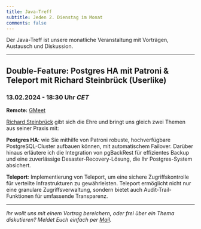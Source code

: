 ```yaml
---
title: Java-Treff
subtitle: Jeden 2. Dienstag im Monat
comments: false
---
```


Der Java-Treff ist unsere monatliche Veranstaltung mit Vorträgen, Austausch und Diskussion.

---

## Double-Feature: Postgres HA mit Patroni & Teleport mit Richard Steinbrück (Userlike)
### 13.02.2024 - 18:30 Uhr *CET*

**Remote:** [GMeet](https://meet.google.com/get-jzpw-qxm)


[Richard Steinbrück](https://github.com/steinbrueckri) gibt sich die Ehre und bringt uns gleich zwei Themen aus seiner Praxis mit:

**Postgres HA**: wie Sie mithilfe von Patroni robuste, hochverfügbare PostgreSQL-Cluster aufbauen können, mit automatischem Failover. Darüber hinaus erläutere ich die Integration von pgBackRest für effizientes Backup und eine zuverlässige Desaster-Recovery-Lösung, die Ihr Postgres-System absichert.

**Teleport**: Implementierung von Teleport, um eine sichere Zugriffskontrolle für verteilte Infrastrukturen zu gewährleisten. Teleport ermöglicht nicht nur eine granulare Zugriffsverwaltung, sondern bietet auch Audit-Trail-Funktionen für umfassende Transparenz.

---

*Ihr wollt uns mit einem Vortrag bereichern, oder frei über ein Thema diskutieren?
Meldet Euch einfach per [Mail](mailto:info@jug-in.bayern).*
